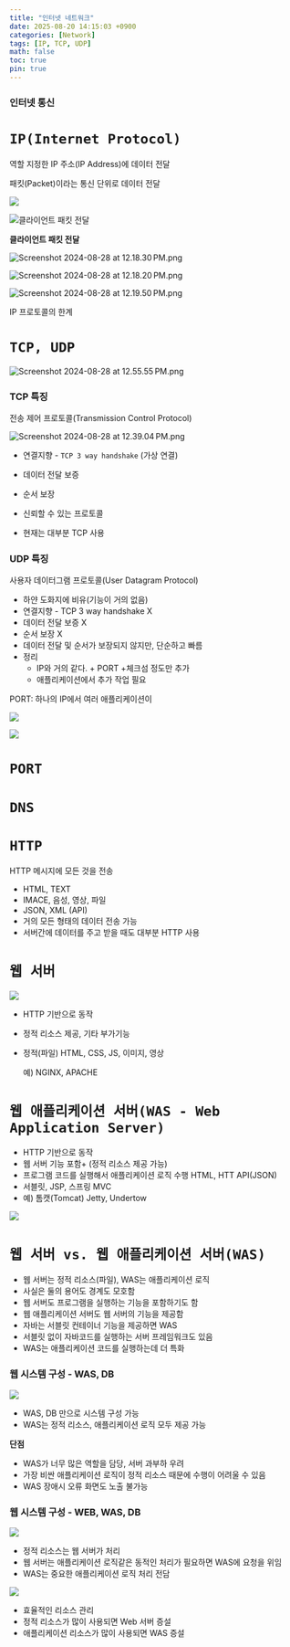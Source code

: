 ```yaml
---
title: "인터넷 네트워크"
date: 2025-08-20 14:15:03 +0900
categories: [Network]
tags: [IP, TCP, UDP]
math: false
toc: true
pin: true
---
```


### 인터넷 통신

# `IP(Internet Protocol)`

역할 지정한 IP 주소(IP Address)에 데이터 전달

패킷(Packet)이라는 통신 단위로 데이터 전달

![](/assets/img/posts/2024-08-20-1.png)

![**클라이언트 패킷 전달**](/assets/img/posts/2024-08-20-2.png)

**클라이언트 패킷 전달**

![Screenshot 2024-08-28 at 12.18.30 PM.png](/assets/img/posts/2024-08-20-3.png)

![Screenshot 2024-08-28 at 12.18.20 PM.png](/assets/img/posts/2024-08-20-4.png)

![Screenshot 2024-08-28 at 12.19.50 PM.png](/assets/img/posts/2024-08-20-5.png)

IP 프로토콜의 한계

# `TCP, UDP`

![Screenshot 2024-08-28 at 12.55.55 PM.png](/assets/img/posts/2024-08-20-6.png)

### TCP 특징

전송 제어 프로토콜(Transmission Control Protocol)

![Screenshot 2024-08-28 at 12.39.04 PM.png](/assets/img/posts/2024-08-20-7.png)

- 연결지향 - `TCP 3 way handshake` (가상 연결)
- 데이터 전달 보증
- 순서 보장

- 신뢰할 수 있는 프로토콜
- 현재는 대부분 TCP 사용

### UDP 특징

사용자 데이터그램 프로토콜(User Datagram Protocol)

- 하얀 도화지에 비유(기능이 거의 없음)
- 연결지향 - TCP 3 way handshake X
- 데이터 전달 보증 X
- 순서 보장 X
- 데이터 전달 및 순서가 보장되지 않지만, 단순하고 빠름
- 정리
    - IP와 거의 같다. + PORT +체크섬 정도만 추가
    - 애플리케이션에서 추가 작업 필요

PORT: 하나의 IP에서 여러 애플리케이션이

![](/assets/img/posts/2024-08-20-8.png)

![](/assets/img/posts/2024-08-20-9.png)

# `PORT`

# `DNS`

# `HTTP`

HTTP 메시지에 모든 것을 전송

- HTML, TEXT
- IMACE, 음성, 영상, 파일
- JSON, XML (API)
- 거의 모든 형태의 데이터 전송 가능
- 서버간에 데이터를 주고 받을 때도 대부분 HTTP 사용

# `웹 서버`

![](/assets/img/posts/2024-08-20-10.png)

- HTTP 기반으로 동작
- 정적 리소스 제공, 기타 부가기능
- 정적(파일) HTML, CSS, JS, 이미지, 영상
    
    예) NGINX, APACHE
    

# `웹 애플리케이션 서버(WAS - Web Application Server)`

- HTTP 기반으로 동작
- 웹 서버 기능 포함+ (정적 리소스 제공 가능)
- 프로그램 코드를 실행해서 애플리케이션 로직 수행
HTML, HTT API(JSON)
- 서블릿, JSP, 스프링 MVC
- 예) 톰캣(Tomcat) Jetty, Undertow

![](/assets/img/posts/2024-08-20-11.png)

# `웹 서버 vs. 웹 애플리케이션 서버(WAS)`

- 웹 서버는 정적 리소스(파일), WAS는 애플리케이션 로직
- 사실은 둘의 용어도 경계도 모호함
- 웹 서버도 프로그램을 실행하는 기능을 포함하기도 함
- 웹 애플리케이션 서버도 웹 서버의 기능을 제공함
- 자바는 서블릿 컨테이너 기능을 제공하면 WAS
- 서블릿 없이 자바코드를 실행하는 서버 프레임워크도 있음
- WAS는 애플리케이션 코드를 실행하는데 더 특화

### 웹 시스템 구성 - WAS, DB

![](/assets/img/posts/2024-08-20-12.png)

- WAS, DB 만으로 시스템 구성 가능
- WAS는 정적 리소스, 애플리케이션 로직 모두 제공 가능

**단점**

- WAS가 너무 많은 역할을 담당, 서버 과부하 우려
- 가장 비싼 애플리케이션 로직이 정적 리소스 때문에 수행이 어려울 수 있음
- WAS 장애시 오류 화면도 노출 불가능

### 웹 시스템 구성 - WEB, WAS, DB

![](/assets/img/posts/2024-08-20-13.png)

- 정적 리소스는 웹 서버가 처리
- 웹 서버는 애플리케이션 로직같은 동적인 처리가 필요하면 WAS에 요청을 위임
- WAS는 중요한 애플리케이션 로직 처리 전담

![](/assets/img/posts/2024-08-20-14.png)

- 효율적인 리소스 관리
- 정적 리소스가 많이 사용되면 Web 서버 증설
- 애플리케이션 리소스가 많이 사용되면 WAS 증설